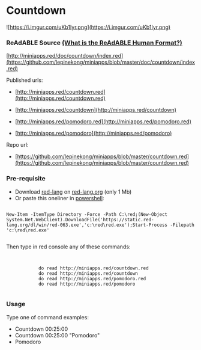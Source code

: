 
# Countdown

![https://i.imgur.com/uKb1Iyr.png](https://i.imgur.com/uKb1Iyr.png)
                    

### ReAdABLE Source [(What is the ReAdABLE Human Format?)](http://readablehumanformat.com)

[http://miniapps.red/doc/countdown/index.red](https://github.com/lepinekong/miniapps/blob/master/doc/countdown/index.red)

Published urls:
- [http://miniapps.red/countdown.red](http://miniapps.red/countdown.red)
                        
- [http://miniapps.red/countdown](http://miniapps.red/countdown)
                        
- [http://miniapps.red/pomodoro.red](http://miniapps.red/pomodoro.red)
                        
- [http://miniapps.red/pomodoro](http://miniapps.red/pomodoro)
                        
Repo url:
- [https://github.com/lepinekong/miniapps/blob/master/countdown.red](https://github.com/lepinekong/miniapps/blob/master/countdown.red)
                        

### Pre-requisite


- Download [red-lang](https://www.red-lang.org/p/download.html) on [red-lang.org](https://www.red-lang.org) (only 1 Mb)
- Or paste this oneliner in [powershell](http://www.powertheshell.com/topic/learnpowershell/firststeps/console/):




```

New-Item -ItemType Directory -Force -Path C:\red;(New-Object System.Net.WebClient).DownloadFile('https://static.red-lang.org/dl/win/red-063.exe','c:\red\red.exe');Start-Process -Filepath 'c:\red\red.exe'            
        
```


Then type in red console any of these commands: 


```


            do read http://miniapps.red/countdown.red
            do read http://miniapps.red/countdown
            do read http://miniapps.red/pomodoro.red
            do read http://miniapps.red/pomodoro
        
```



### Usage

Type one of command examples:

- Countdown 00:25:00
- Countdown 00:25:00 "Pomodoro"
- Pomodoro

